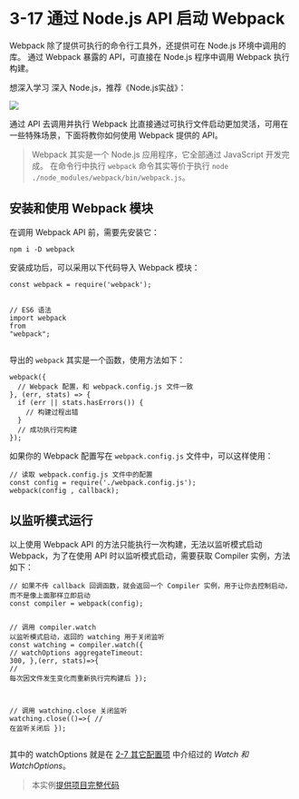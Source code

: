 <h1 id="3-17-通过-nodejs-api-启动-webpack">3-17 通过 Node.js API 启动 Webpack</h1>
<p>Webpack 除了提供可执行的命令行工具外，还提供可在 Node.js 环境中调用的库。
通过 Webpack 暴露的 API，可直接在 Node.js 程序中调用 Webpack 执行构建。</p>
<p></p><p>想深入学习 深入 Node.js，推荐《Node.js实战》：</p>
<a href="http://union-click.jd.com/jdc?d=wFYZhH" target="_blank">
<img src="http:////img12.360buyimg.com/n1/g16/M00/00/1B/rBEbRlNq7V8IAAAAAAYFS_3OMQsAAAKwAFddy0ABgVj894.jpg">
</a><p></p>
<p>通过 API 去调用并执行 Webpack 比直接通过可执行文件启动更加灵活，可用在一些特殊场景，下面将教你如何使用 Webpack 提供的 API。</p>
<blockquote>
<p>Webpack 其实是一个 Node.js 应用程序，它全部通过 JavaScript 开发完成。
在命令行中执行 <code>webpack</code> 命令其实等价于执行 <code>node ./node_modules/webpack/bin/webpack.js</code>。</p>
</blockquote>
<h2 id="安装和使用-webpack-模块">安装和使用 Webpack 模块</h2>
<p>在调用 Webpack API 前，需要先安装它：</p>
<pre><code class="lang-bash">npm i -D webpack
</code></pre>
<p>安装成功后，可以采用以下代码导入 Webpack 模块：</p>
<pre><code class="lang-js"><span class="hljs-keyword">const</span> webpack = <span class="hljs-built_in">require</span>(<span class="hljs-string">&apos;webpack&apos;</span>);

<span class="hljs-comment">// ES6 语法</span>
<span class="hljs-keyword">import</span> webpack <span class="hljs-keyword">from</span> <span class="hljs-string">&quot;webpack&quot;</span>;
</code></pre>
<p>导出的 <code>webpack</code> 其实是一个函数，使用方法如下：</p>
<pre><code class="lang-js">webpack({
  <span class="hljs-comment">// Webpack 配置，和 webpack.config.js 文件一致</span>
}, (err, stats) =&gt; {
  <span class="hljs-keyword">if</span> (err || stats.hasErrors()) {
    <span class="hljs-comment">// 构建过程出错</span>
  }
  <span class="hljs-comment">// 成功执行完构建</span>
});
</code></pre>
<p>如果你的 Webpack 配置写在 <code>webpack.config.js</code> 文件中，可以这样使用：</p>
<pre><code class="lang-js"><span class="hljs-comment">// 读取 webpack.config.js 文件中的配置</span>
<span class="hljs-keyword">const</span> config = <span class="hljs-built_in">require</span>(<span class="hljs-string">&apos;./webpack.config.js&apos;</span>);
webpack(config , callback);
</code></pre>
<h2 id="以监听模式运行">以监听模式运行</h2>
<p>以上使用 Webpack API 的方法只能执行一次构建，无法以监听模式启动 Webpack，为了在使用 API 时以监听模式启动，需要获取 Compiler 实例，方法如下：</p>
<pre><code class="lang-js"><span class="hljs-comment">// 如果不传 callback 回调函数，就会返回一个 Compiler 实例，用于让你去控制启动，而不是像上面那样立即启动</span>
<span class="hljs-keyword">const</span> compiler = webpack(config);

<span class="hljs-comment">// 调用 compiler.watch 以监听模式启动，返回的 watching 用于关闭监听</span>
<span class="hljs-keyword">const</span> watching = compiler.watch({
  <span class="hljs-comment">// watchOptions</span>
  aggregateTimeout: <span class="hljs-number">300</span>,
},(err, stats)=&gt;{
  <span class="hljs-comment">// 每次因文件发生变化而重新执行完构建后</span>
});

<span class="hljs-comment">// 调用 watching.close 关闭监听 </span>
watching.close(()=&gt;{
  <span class="hljs-comment">// 在监听关闭后</span>
});
</code></pre>
<p>其中的 watchOptions 就是在 <a href="../2配置/2-7其它配置项.html">2-7 其它配置项</a> 中介绍过的 <em>Watch 和 WatchOptions</em>。</p>
<blockquote>
<p>本实例<a href="http://webpack.wuhaolin.cn/3-17通过Node.jsAPI启动Webpack.zip" target="_blank">提供项目完整代码</a></p>
</blockquote>

                                
                                